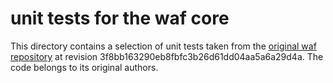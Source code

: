 # unit tests for the waf core

This directory contains a selection of unit tests taken from the
[original waf repository](https://gitlab.com/ita1024/waf/-/tree/master/tests)
at revision 3f8bb163290eb8fbfc3b26d61dd04aa5a6a29d4a.
The code belongs to its original authors.
